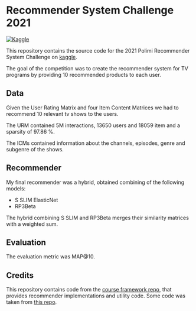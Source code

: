 # Recommender System Challenge 2021

[![Kaggle](https://img.shields.io/badge/open-kaggle-blue)](https://www.kaggle.com/c/recommender-system-2021-challenge-polimi)

This repository contains the source code for the 2021 Polimi Recommender System Challenge on [kaggle](https://www.kaggle.com/c/recommender-system-2021-challenge-polimi).

The goal of the competition was to create the recommender system for TV programs by providing 10 recommended products to each user. 

## Data

Given the User Rating Matrix and four Item Content Matrices we had to recommend 10 relevant tv shows to the users. 

The URM contained 5M interactions, 13650 users and 18059 item and a sparsity of 97.86 %.

The ICMs contained information about the channels, episodes, genre and subgenre of the shows.

## Recommender

My final recommender was a hybrid, obtained combining of the following models:
* S SLIM ElasticNet
* RP3Beta  


The hybrid combining S SLIM and RP3Beta merges their similarity matrices with a weighted sum. 

## Evaluation
The evaluation metric was MAP@10.

## Credits
This repository contains code from the [course framework repo](https://github.com/MaurizioFD/RecSys_Course_AT_PoliMi), that provides recommender implementations and utility code. 
Some code was taken from [this repo](https://github.com/Alexdruso/recsys-challenge-2020-polimi).


